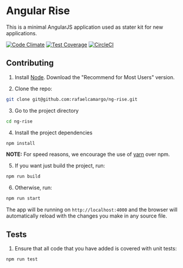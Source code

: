 # Angular Rise
This is a minimal AngularJS application used as stater kit for new applications.

[![Code Climate](https://codeclimate.com/github/rafaelcamargo/ng-rise/badges/gpa.svg)](https://codeclimate.com/github/rafaelcamargo/ng-rise) [![Test Coverage](https://codeclimate.com/github/rafaelcamargo/ng-rise/badges/coverage.svg)](https://codeclimate.com/github/rafaelcamargo/ng-rise/coverage) [![CircleCI](https://circleci.com/gh/rafaelcamargo/ng-rise.svg?style=svg)](https://circleci.com/gh/rafaelcamargo/ng-rise)

## Contributing

1. Install [Node](https://nodejs.org/en/). Download the "Recommend for Most Users" version.

2. Clone the repo:
``` bash
git clone git@github.com:rafaelcamargo/ng-rise.git
```

3. Go to the project directory
``` bash
cd ng-rise
```

4. Install the project dependencies
``` bash
npm install
```

**NOTE:** For speed reasons, we encourage the use of [yarn](https://yarnpkg.com/en/docs/install) over npm.

5. If you want just build the project, run:
``` bash
npm run build
```

6. Otherwise, run:
``` bash
npm run start
```

The app will be running on `http://localhost:4000` and the browser will automatically reload with the changes you make in any source file.

## Tests

1. Ensure that all code that you have added is covered with unit tests:
``` bash
npm run test
```
